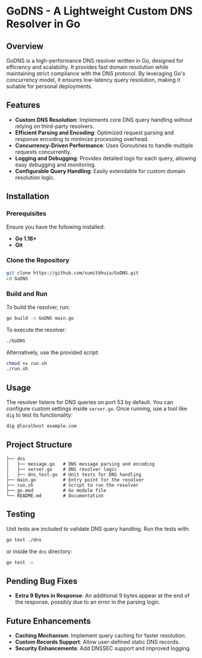 # GoDNS - A Lightweight Custom DNS Resolver in Go

## Overview
GoDNS is a high-performance DNS resolver written in Go, designed for efficiency and scalability. It provides fast domain resolution while maintaining strict compliance with the DNS protocol. By leveraging Go's concurrency model, it ensures low-latency query resolution, making it suitable for personal deployments.

## Features
- **Custom DNS Resolution**: Implements core DNS query handling without relying on third-party resolvers.  
- **Efficient Parsing and Encoding**: Optimized request parsing and response encoding to minimize processing overhead.  
- **Concurrency-Driven Performance**: Uses Goroutines to handle multiple requests concurrently.  
- **Logging and Debugging**: Provides detailed logs for each query, allowing easy debugging and monitoring.  
- **Configurable Query Handling**: Easily extendable for custom domain resolution logic.  

## Installation
### Prerequisites
Ensure you have the following installed:  
- **Go 1.18+**  
- **Git**  

### Clone the Repository
```sh
git clone https://github.com/sumitbhuia/GoDNS.git
cd GoDNS
```

### Build and Run
To build the resolver, run:
```sh
go build -o GoDNS main.go
```

To execute the resolver:
```sh
./GoDNS
```
Alternatively, use the provided script:
```sh
chmod +x run.sh
./run.sh
```

## Usage
The resolver listens for DNS queries on port 53 by default. You can configure custom settings inside `server.go`. Once running, use a tool like `dig` to test its functionality:
```sh
dig @localhost example.com
```

## Project Structure
```
├── dns
│   ├── message.go   # DNS message parsing and encoding
│   ├── server.go    # DNS resolver logic
│   ├── dns_test.go  # Unit tests for DNS handling
├── main.go          # Entry point for the resolver
├── run.sh           # Script to run the resolver
├── go.mod           # Go module file
└── README.md        # Documentation
```

## Testing
Unit tests are included to validate DNS query handling. Run the tests with:
```sh
go test ./dns
```
or inside the `dns` directory:
```sh
go test -v
```

## Pending Bug Fixes
- **Extra 9 Bytes in Response**: An additional 9 bytes appear at the end of the response, possibly due to an error in the parsing logic.  

## Future Enhancements
- **Caching Mechanism**: Implement query caching for faster resolution.  
- **Custom Records Support**: Allow user-defined static DNS records.  
- **Security Enhancements**: Add DNSSEC support and improved logging.  
